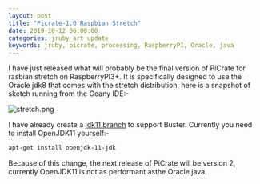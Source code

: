 ```yaml
---
layout: post
title: "Picrate-1.0 Raspbian Stretch"
date: 2019-10-12 06:00:00
categories: jruby_art update
keywords: jruby, picrate, processing, RaspberryPI, Oracle, java
---
```


I have just released what will probably be the final version of PiCrate for rasbian stretch on RaspberryPI3+. It is specifically designed to use the Oracle jdk8 that comes with the stretch distribution, here is a snapshot of sketch running from the Geany IDE:-

![stretch.png]({{site.github.url}}/assets/stretch.png)

I have already create a [jdk11 branch][branch] to support Buster. Currently you need to install OpenJDK11 yourself:-

```bash
apt-get install openjdk-11-jdk
```
Because of this change, the next release of PiCrate will be version 2, currently OpenJDK11 is not as performant asthe Oracle java.


[branch]:https://github.com/ruby-processing/PiCrate/tree/jdk11
